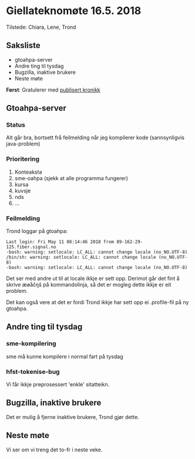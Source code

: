 # Giellateknomøte 16.5. 2018

Tilstede: Chiara, Lene, Trond

## Saksliste
* gtoahpa-server
* Andre ting til tysdag
* Bugzilla, inaktive brukere
* Neste møte

**Først**: Gratulerer med [publisert kronikk](http://nordnorskdebatt.no/article/kan-samisk-brukes-i-offentlige)

##  Gtoahpa-server

### Status

Alt går bra, bortsett frå feilmelding når jeg kompilerer kode (sannsynligvis java-problem)

### Prioritering

1. Konteaksta
1. sme-oahpa (sjekk at alle programma fungerer)
1. kursa
1. kuvsje
1. nds
1. ...

### Feilmelding

Trond loggar på gtoahpa:

```
Last login: Fri May 11 08:14:46 2018 from 89-162-29-125.fiber.signal.no
-bash: warning: setlocale: LC_ALL: cannot change locale (no_NO.UTF-8)
/bin/sh: warning: setlocale: LC_ALL: cannot change locale (no_NO.UTF-8)
-bash: warning: setlocale: LC_ALL: cannot change locale (no_NO.UTF-8)
```

Det ser med andre ut til at locale ikkje er sett opp. Derimot går det
fint å skrive æøåčŋš på kommandolinja, så det er mogleg dette ikkje er eit
problem.

Det kan også vere at det er fordi Trond ikkje har sett opp ei .profile-fil
på ny gtoahpa.

## Andre ting til tysdag

### sme-kompilering
sme må kunne kompilere i normal fart på tysdag

### hfst-tokenise-bug

Vi får ikkje preprosessert 'enkle' sitatteikn.

## Bugzilla, inaktive brukere

Det er mulig å fjerne inaktive brukere, Trond gjør dette.

## Neste møte
Vi ser om vi treng det to-fr i neste veke.
